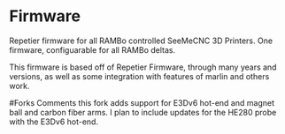 # Firmware
Repetier firmware for all RAMBo controlled SeeMeCNC 3D Printers. One firmware, configuarable for all RAMBo deltas. 

This firmware is based off of Repetier Firmware, through many years and versions, as well as some integration with features of marlin and others work.  

#Forks Comments
this fork adds support for E3Dv6 hot-end and magnet ball and carbon fiber arms. I plan to include updates for the HE280 probe with the E3Dv6 hot-end.

